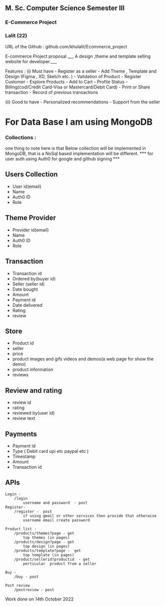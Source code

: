 ﻿### 

## M. Sc. Computer Science Semester III 
### E-Commerce Project 
### Lalit (22) 


URL of the Github : github.com/khulalit/Ecommerce_project

E-commerce Project proposal 
	 ___ A design ,theme and template selling website for developer.___

Features :
 (i) Must have
	- Register as a seller
	- Add Theme , Template and Design (Figma , XD, Sketch etc. ) 
	- Validation of Product
	- Register Customer
	- Explore Products
	- Add to Cart
	- Profile Status
	- Billing(cod/Credit Card-Visa or Mastercard/Debit Card)
	- Print or Share transaction
	- Record of previous transactions
	
(ii) Good to have
	- Personalized recommendations
	- Support from the seller
	


	
#  For Data Base I am using MongoDB 
		 
### Collections : 
one thing to note here is that Below collection will be implemented in MongoDB, that is a NoSql based implementation will be different.
*** for user auth using Auth0 for google and github signing ***  

## Users Collection
- User id(email)
- Name
- Auth0 ID
- Role

## Theme Provider
- Provider id(email)
- Name
- Auth0 ID
- Role

## Transaction
- Transaction id
- Ordered by(buyer id)
- Seller (seller id)
- Date bought
- Amount
- Payment id
- Date delivered
- Rating
- review

##  Store
- Product id
- seller
- price
- product images and gifs videos and demos(a web page for show the demo)
- product information
- reviews

## Review and rating
- review id
- rating
- reviewed by(user id)
- review text

## Payments
- Payment id
- Type ( Debit card upi etc paypal etc )
- Timestamp
- Amount
- Transaction id

## APIs

	Login - 
		/login 
			username and password  - post
	Register- 
		/register -  post
			if using gmail or other services then provide that otherwise 
			username email create password
		
	Product list - 
		/products/themes?page - get 
			top themes (in pages)
		/products/design?page - get 
			top design (in pages)
		/products/template?page -  get
			top template (in pages)
		/product/sellerid?productid  - get
			perticular  product from a seller
		
	Buy -
		/buy - post

	Post review 
		/postreview - post

Work done on 14th October 2022
	
	
